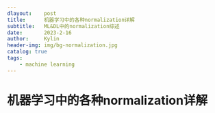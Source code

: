 ```yaml
---
dlayout:    post
title:      机器学习中的各种normalization详解
subtitle:   ML&DL中的normalization综述
date:       2023-2-16
author:     Kylin
header-img: img/bg-normalization.jpg
catalog: true
tags:
    - machine learning
---
```




# 机器学习中的各种normalization详解


